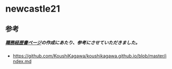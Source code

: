 # newcastle21

## 参考

##### [職務経歴書ページ](./index.md)の作成にあたり、参考にさせていただきました。
* https://github.com/KoushiKagawa/koushikagawa.github.io/blob/master/index.md
